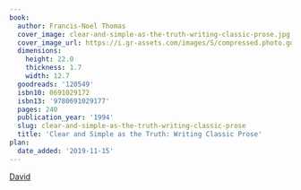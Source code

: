 ```yaml
---
book:
  author: Francis-Noel Thomas
  cover_image: clear-and-simple-as-the-truth-writing-classic-prose.jpg
  cover_image_url: https://i.gr-assets.com/images/S/compressed.photo.goodreads.com/books/1348981362l/120549.jpg
  dimensions:
    height: 22.0
    thickness: 1.7
    width: 12.7
  goodreads: '120549'
  isbn10: 0691029172
  isbn13: '9780691029177'
  pages: 240
  publication_year: '1994'
  slug: clear-and-simple-as-the-truth-writing-classic-prose
  title: 'Clear and Simple as the Truth: Writing Classic Prose'
plan:
  date_added: '2019-11-15'
---
```


[David](https://twitter.com/DRMacIver/status/1247491920831688705)
